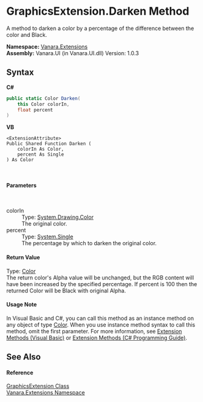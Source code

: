 # GraphicsExtension.Darken Method 
 

A method to darken a color by a percentage of the difference between the color and Black.

**Namespace:**&nbsp;<a href="9abe54ff-18ce-e333-beed-30e855655381">Vanara.Extensions</a><br />**Assembly:**&nbsp;Vanara.UI (in Vanara.UI.dll) Version: 1.0.3

## Syntax

**C#**<br />
``` C#
public static Color Darken(
	this Color colorIn,
	float percent
)
```

**VB**<br />
``` VB
<ExtensionAttribute>
Public Shared Function Darken ( 
	colorIn As Color,
	percent As Single
) As Color
```

<br />

#### Parameters
&nbsp;<dl><dt>colorIn</dt><dd>Type: <a href="http://msdn2.microsoft.com/en-us/library/14w97wkc" target="_blank">System.Drawing.Color</a><br />The original color.</dd><dt>percent</dt><dd>Type: <a href="http://msdn2.microsoft.com/en-us/library/3www918f" target="_blank">System.Single</a><br />The percentage by which to darken the original color.</dd></dl>

#### Return Value
Type: <a href="http://msdn2.microsoft.com/en-us/library/14w97wkc" target="_blank">Color</a><br />The return color's Alpha value will be unchanged, but the RGB content will have been increased by the specified percentage. If percent is 100 then the returned Color will be Black with original Alpha.

#### Usage Note
In Visual Basic and C#, you can call this method as an instance method on any object of type <a href="http://msdn2.microsoft.com/en-us/library/14w97wkc" target="_blank">Color</a>. When you use instance method syntax to call this method, omit the first parameter. For more information, see <a href="http://msdn.microsoft.com/en-us/library/bb384936.aspx">Extension Methods (Visual Basic)</a> or <a href="http://msdn.microsoft.com/en-us/library/bb383977.aspx">Extension Methods (C# Programming Guide)</a>.

## See Also


#### Reference
<a href="993fddca-43e0-82a0-1744-ce83939a8293">GraphicsExtension Class</a><br /><a href="9abe54ff-18ce-e333-beed-30e855655381">Vanara.Extensions Namespace</a><br />